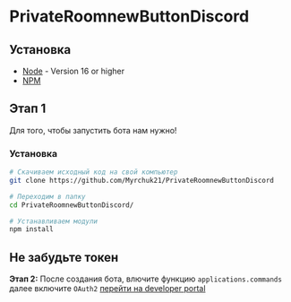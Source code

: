 # PrivateRoomnewButtonDiscord

## Установка

- [Node](https://nodejs.org/en/) - Version 16 or higher
- [NPM](https://www.npmjs.com/)

## Этап 1

Для того, чтобы запустить бота нам нужно!

### Установка

```bash
# Скачиваем исходный код на свой компьютер
git clone https://github.com/Myrchuk21/PrivateRoomnewButtonDiscord

# Переходим в папку
cd PrivateRoomnewButtonDiscord/

# Устанавливаем модули
npm install
```

## Не забудьте токен

**Этап 2:** После создания бота, влючите функцию `applications.commands` далее включите `OAuth2` [перейти на developer portal](https://discord.com/developers/applications/)

